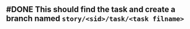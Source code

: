 ## #DONE This should find the task and create a branch named `story/<sid>/task/<task filname>`
<!-- #task -->
<!-- created:2023-09-12T13:05:42.707Z task-id:Ayy37 group:"Ungrouped Tasks" story-id:Start-task order:0 -->
